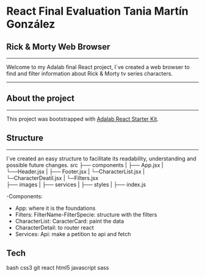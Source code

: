 # React Final Evaluation Tania Martín González

## Rick & Morty Web Browser
____
Welcome to my Adalab final React project, I´ve created a web browser to find and filter information about Rick & Morty tv series characters.
___
## About the project
___
This project was bootstrapped with [Adalab React Starter Kit](https://adalab.es/).

## Structure
___
I´ve created an easy structure to facilitate its readability, understanding and possible future changes.
 src
 ├── components
 |  ├── App.jsx
 |  └──Header.jsx
 |   ├── Footer.jsx
 |  └─CharacterList.jsx
 |  └─CharacterDeatil.jsx
 |       └─Filters.jsx    
 ├── images
 |
 ├── services
 |
 ├── styles
 |
 ├── index.js

-Components:
- App: where it is the foundations
- Filters: FilterName-FilterSpecie: structure with the filters
- CharacterList: CaracterCard: paint the data
- CharacterDetail: to router react
- Services:
 Api: make a petition to api and fetch




## Tech

bash css3 git react html5 javascript sass
